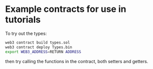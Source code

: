 # Example contracts for use in tutorials

To try out the types:

```sh
web3 contract build types.sol
web3 contract deploy Types.bin
export WEB3_ADDRESS=RETURN ADDRESS
```

then try calling the functions in the contract, both setters and getters.

